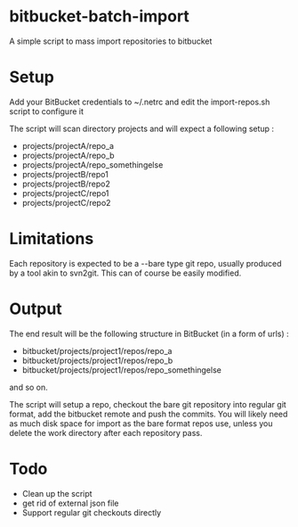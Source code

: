 # bitbucket-batch-import
A simple script to mass import repositories to bitbucket

# Setup

Add your BitBucket credentials to ~/.netrc and edit the import-repos.sh script to configure it

The script will scan directory projects and will expect a following setup : 

- projects/projectA/repo_a
- projects/projectA/repo_b
- projects/projectA/repo_somethingelse
- projects/projectB/repo1
- projects/projectB/repo2
- projects/projectC/repo1
- projects/projectC/repo2


# Limitations
Each repository is expected to be a --bare type git repo, usually produced by a tool akin to svn2git. This can of course be easily modified.

# Output
The end result will be the following structure in BitBucket (in a form of urls) :

- bitbucket/projects/project1/repos/repo_a
- bitbucket/projects/project1/repos/repo_b
- bitbucket/projects/project1/repos/repo_somethingelse 

and so on.

The script will setup a repo, checkout the bare git repository into regular git format, add the bitbucket remote and push the commits. You will likely need as much disk space for import as the bare format repos use, unless you delete the work directory after each repository pass.

# Todo

- Clean up the script
- get rid of external json file
- Support regular git checkouts directly
